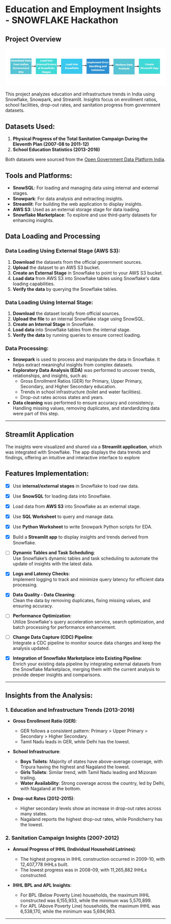 # Education and Employment Insights - SNOWFLAKE Hackathon

## Project Overview

<div align="center">
<img src="./sf.jpeg">
</div>

This project analyzes education and infrastructure trends in India using Snowflake, Snowpark, and Streamlit. Insights focus on enrollment ratios, school facilities, drop-out rates, and sanitation progress from government datasets.

## Datasets Used:
1. **Physical Progress of the Total Sanitation Campaign During the Eleventh Plan (2007-08 to 2011-12)**
2. **School Education Statistics (2013-2016)**

Both datasets were sourced from the [Open Government Data Platform India](https://data.gov.in).

## Tools and Platforms:
- **SnowSQL**: For loading and managing data using internal and external stages.
- **Snowpark**: For data analysis and extracting insights.
- **Streamlit**: For building the web application to display insights.
- **AWS S3**: Used as an external storage stage for data loading.
- **Snowflake Marketplace**: To explore and use third-party datasets for enhancing insights.

## Data Loading and Processing

### Data Loading Using External Stage (AWS S3):
1. **Download** the datasets from the official government sources.
2. **Upload** the dataset to an AWS S3 bucket.
3. **Create an External Stage** in Snowflake to point to your AWS S3 bucket.
4. **Load data** from AWS S3 into Snowflake tables using Snowflake's data loading capabilities.
5. **Verify the data** by querying the Snowflake tables.

### Data Loading Using Internal Stage:
1. **Download** the dataset locally from official sources.
2. **Upload the file** to an internal Snowflake stage using SnowSQL.
3. **Create an Internal Stage** in Snowflake.
4. **Load data** into Snowflake tables from the internal stage.
5. **Verify the data** by running queries to ensure correct loading.

### Data Processing:
- **Snowpark** is used to process and manipulate the data in Snowflake. It helps extract meaningful insights from complex datasets.
- **Exploratory Data Analysis (EDA)** was performed to uncover trends, relationships, and insights, such as:
    - Gross Enrollment Ratios (GER) for Primary, Upper Primary, Secondary, and Higher Secondary education.
    - Trends in school infrastructure (toilet and water facilities).
    - Drop-out rates across states and years.
- **Data cleaning** was performed to ensure accuracy and consistency. Handling missing values, removing duplicates, and standardizing data were part of this step.

---

## Streamlit Application

The insights were visualized and shared via a **Streamlit application**, which was integrated with Snowflake. The app displays the data trends and findings, offering an intuitive and interactive interface to explore

## Features Implementation:

- [x] Use **internal/external stages** in Snowflake to load raw data.

- [x] Use **SnowSQL** for loading data into Snowflake.

- [x] Load data from **AWS S3** into Snowflake as an external stage.

- [x] Use **SQL Worksheet** to query and manage data.

- [x] Use **Python Worksheet** to write Snowpark Python scripts for EDA.
    
- [x] Build a **Streamlit app** to display insights and trends derived from Snowflake.

- [ ] **Dynamic Tables and Task Scheduling**:  
  Use Snowflake’s dynamic tables and task scheduling to automate the update of insights with the latest data.
  
- [x] **Logs and Latency Checks**:  
  Implement logging to track and minimize query latency for efficient data processing.
  
- [x] **Data Quality - Data Cleaning**:  
  Clean the data by removing duplicates, fixing missing values, and ensuring accuracy.
  
- [ ] **Performance Optimization**:  
  Utilize Snowflake's query acceleration service, search optimization, and batch processing for performance enhancement.
  
- [ ] **Change Data Capture (CDC) Pipeline**:  
  Integrate a CDC pipeline to monitor source data changes and keep the analysis updated.

- [x] **Integration of Snowflake Marketplace into Existing Pipeline**:  
    Enrich your existing data pipeline by integrating external datasets from the Snowflake Marketplace, merging them with the current analysis to provide deeper insights and comparisons.

---

## Insights from the Analysis:

### 1. **Education and Infrastructure Trends (2013-2016)**

- **Gross Enrollment Ratio (GER)**:  
  - GER follows a consistent pattern: Primary > Upper Primary > Secondary > Higher Secondary.  
  - Tamil Nadu leads in GER, while Delhi has the lowest.

- **School Infrastructure**:  
  - **Boys Toilets**: Majority of states have above-average coverage, with Tripura having the highest and Nagaland the lowest.
  - **Girls Toilets**: Similar trend, with Tamil Nadu leading and Mizoram trailing.
  - **Water Availability**: Strong coverage across the country, led by Delhi, with Nagaland at the bottom.

- **Drop-out Rates (2012-2015)**:  
  - Higher secondary levels show an increase in drop-out rates across many states.  
  - Nagaland reports the highest drop-out rates, while Pondicherry has the lowest.

### 2. **Sanitation Campaign Insights (2007-2012)**

- **Annual Progress of IHHL (Individual Household Latrines)**:
  - The highest progress in IHHL construction occurred in 2009-10, with 12,407,778 IHHLs built.
  - The lowest progress was in 2008-09, with 11,265,882 IHHLs constructed.

- **IHHL BPL and APL Insights**:
  - For BPL (Below Poverty Line) households, the maximum IHHL constructed was 6,155,933, while the minimum was 5,570,899.
  - For APL (Above Poverty Line) households, the maximum IHHL was 6,538,170, while the minimum was 5,694,983.

---





